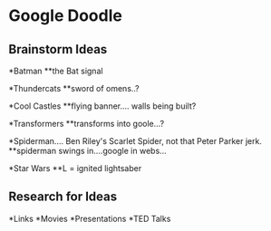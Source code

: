 # Google Doodle

## Brainstorm Ideas

*Batman
**the Bat signal

*Thundercats
**sword of omens..?

*Cool Castles
**flying banner.... walls being built?

*Transformers
**transforms into goole...?

*Spiderman.... Ben Riley's Scarlet Spider, not that Peter Parker jerk.
**spiderman swings in....google in webs...

*Star Wars
**L = ignited lightsaber

## Research for Ideas
*Links
*Movies
*Presentations
*TED Talks